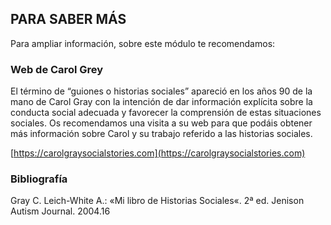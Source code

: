 ## PARA SABER MÁS

Para ampliar información, sobre este módulo te recomendamos:

### Web de Carol Grey

El término de “guiones o historias sociales” apareció en los años 90 de la mano de Carol Gray con la intención de dar información explícita sobre la conducta social adecuada y favorecer la comprensión de estas situaciones sociales. Os recomendamos una visita a su web para que podáis obtener más información sobre Carol y su trabajo referido a las historias sociales.

[https://carolgraysocialstories.com](https://carolgraysocialstories.com)


### Bibliografía

Gray C. Leich-White A.: «Mi libro de Historias Sociales«. 2ª ed. Jenison Autism Journal. 2004.16
